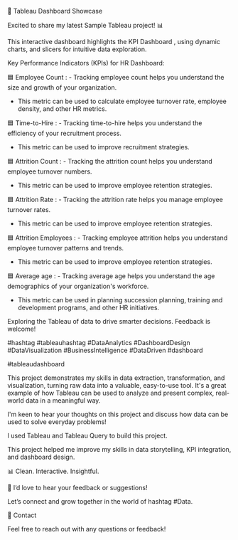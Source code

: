 🚀 Tableau Dashboard Showcase

Excited to share my latest Sample Tableau project! 📊



This interactive dashboard highlights the KPI Dashboard , using dynamic charts,  and slicers for intuitive data exploration.



Key Performance Indicators (KPIs) for HR Dashboard:



🟦 Employee Count : - Tracking employee count helps you understand the size and growth of your organization.

- This metric can be used to calculate employee turnover rate, employee density, and other HR metrics.



🟦 Time-to-Hire : - Tracking time-to-hire helps you understand the efficiency of your recruitment process.

- This metric can be used to improve recruitment strategies.



🟦 Attrition Count : - Tracking the attrition count helps you understand employee turnover numbers.

- This metric can be used to improve employee retention strategies.



🟦 Attrition Rate : - Tracking the attrition rate helps you manage employee turnover rates.

- This metric can be used to improve employee retention strategies.



🟦 Attrition Employees : - Tracking employee attrition helps you understand employee turnover patterns and trends.

- This metric can be used to improve employee retention strategies.



🟦 Average age : - Tracking average age helps you understand the age demographics of your organization's workforce.

- This metric can be used in planning succession planning, training and development programs, and other HR initiatives.



Exploring the Tableau of data to drive smarter decisions. Feedback is welcome!



#hashtag #tableauhashtag #DataAnalytics #DashboardDesign #DataVisualization #BusinessIntelligence #DataDriven #dashboard

#tableaudashboard 



This project demonstrates my skills in data extraction, transformation, and visualization, turning raw data into a valuable, easy-to-use tool. It's a great example of how Tableau can be used to analyze and present complex, real-world data in a meaningful way.

I'm keen to hear your thoughts on this project and discuss how data can be used to solve everyday problems!

I used Tableau and Tableau Query to build this project.





This project helped me improve my skills in data storytelling, KPI integration, and dashboard design.

📊 Clean. Interactive. Insightful.



💬 I’d love to hear your feedback or suggestions!

Let’s connect and grow together in the world of hashtag #Data.



📧 Contact

Feel free to reach out with any questions or feedback!
